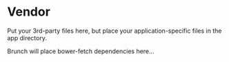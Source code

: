 Vendor
======

Put your 3rd-party files here, but place your application-specific files in the app directory.

Brunch will place bower-fetch dependencies here...

